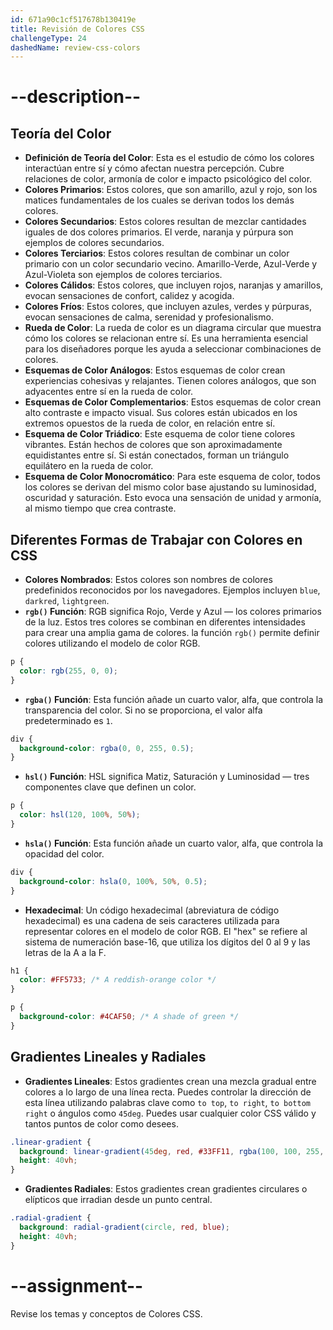 ```yaml
---
id: 671a90c1cf517678b130419e
title: Revisión de Colores CSS
challengeType: 24
dashedName: review-css-colors
---
```


# --description--

## Teoría del Color

- **Definición de Teoría del Color**: Esta es el estudio de cómo los colores interactúan entre sí y cómo afectan nuestra percepción. Cubre relaciones de color, armonía de color e impacto psicológico del color.
- **Colores Primarios**: Estos colores, que son amarillo, azul y rojo, son los matices fundamentales de los cuales se derivan todos los demás colores.
- **Colores Secundarios**: Estos colores resultan de mezclar cantidades iguales de dos colores primarios. El verde, naranja y púrpura son ejemplos de colores secundarios.
- **Colores Terciarios**: Estos colores resultan de combinar un color primario con un color secundario vecino. Amarillo-Verde, Azul-Verde y Azul-Violeta son ejemplos de colores terciarios.
- **Colores Cálidos**: Estos colores, que incluyen rojos, naranjas y amarillos, evocan sensaciones de confort, calidez y acogida.
- **Colores Fríos**: Estos colores, que incluyen azules, verdes y púrpuras, evocan sensaciones de calma, serenidad y profesionalismo.
- **Rueda de Color**: La rueda de color es un diagrama circular que muestra cómo los colores se relacionan entre sí. Es una herramienta esencial para los diseñadores porque les ayuda a seleccionar combinaciones de colores.
- **Esquemas de Color Análogos**: Estos esquemas de color crean experiencias cohesivas y relajantes. Tienen colores análogos, que son adyacentes entre sí en la rueda de color.
- **Esquemas de Color Complementarios**: Estos esquemas de color crean alto contraste e impacto visual. Sus colores están ubicados en los extremos opuestos de la rueda de color, en relación entre sí.
- **Esquema de Color Triádico**: Este esquema de color tiene colores vibrantes. Están hechos de colores que son aproximadamente equidistantes entre sí. Si están conectados, forman un triángulo equilátero en la rueda de color.
- **Esquema de Color Monocromático**: Para este esquema de color, todos los colores se derivan del mismo color base ajustando su luminosidad, oscuridad y saturación. Esto evoca una sensación de unidad y armonía, al mismo tiempo que crea contraste.

## Diferentes Formas de Trabajar con Colores en CSS

- **Colores Nombrados**: Estos colores son nombres de colores predefinidos reconocidos por los navegadores. Ejemplos incluyen `blue`, `darkred`, `lightgreen`.
- **`rgb()` Función**: RGB significa Rojo, Verde y Azul — los colores primarios de la luz. Estos tres colores se combinan en diferentes intensidades para crear una amplia gama de colores. la función `rgb()` permite definir colores utilizando el modelo de color RGB.

```css
p {
  color: rgb(255, 0, 0);
}
```

- **`rgba()` Función**: Esta función añade un cuarto valor, alfa, que controla la transparencia del color. Si no se proporciona, el valor alfa predeterminado es `1`.

```css
div {
  background-color: rgba(0, 0, 255, 0.5);
}
```

- **`hsl()` Función**: HSL significa Matiz, Saturación y Luminosidad — tres componentes clave que definen un color.

```css
p {
  color: hsl(120, 100%, 50%);
}
```

- **`hsla()` Función**: Esta función añade un cuarto valor, alfa, que controla la opacidad del color.

```css
div {
  background-color: hsla(0, 100%, 50%, 0.5);
}
```

- **Hexadecimal**: Un código hexadecimal (abreviatura de código hexadecimal) es una cadena de seis caracteres utilizada para representar colores en el modelo de color RGB. El "hex" se refiere al sistema de numeración base-16, que utiliza los dígitos del 0 al 9 y las letras de la A a la F.

```css
h1 {
  color: #FF5733; /* A reddish-orange color */
}

p {
  background-color: #4CAF50; /* A shade of green */
}
```

## Gradientes Lineales y Radiales

- **Gradientes Lineales**: Estos gradientes crean una mezcla gradual entre colores a lo largo de una línea recta. Puedes controlar la dirección de esta línea utilizando palabras clave como `to top`, `to right`, `to bottom right` o ángulos como `45deg`. Puedes usar cualquier color CSS válido y tantos puntos de color como desees.

```css
.linear-gradient {
  background: linear-gradient(45deg, red, #33FF11, rgba(100, 100, 255, 0.5));
  height: 40vh;
}
```

- **Gradientes Radiales**: Estos gradientes crean gradientes circulares o elípticos que irradian desde un punto central.

```css
.radial-gradient {
  background: radial-gradient(circle, red, blue);
  height: 40vh;
}
```

# --assignment--

Revise los temas y conceptos de Colores CSS.
